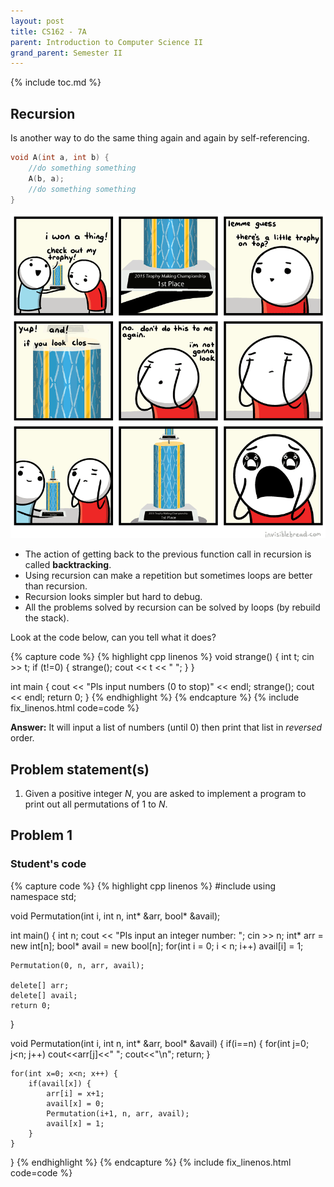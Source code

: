 ```yaml
---
layout: post
title: CS162 - 7A
parent: Introduction to Computer Science II
grand_parent: Semester II
--- 
```


{% include toc.md %}

## Recursion

Is another way to do the same thing again and again by self-referencing.

```cpp
void A(int a, int b) {
    //do something something
    A(b, a);
    //do something something
}
```

![](E9KSOdx.gif)

- The action of getting back to the previous function call in recursion is called **backtracking**. 
- Using recursion can make a repetition but sometimes loops are better than recursion.
- Recursion looks simpler but hard to debug. 
- All the problems solved by recursion can be solved by loops (by rebuild the stack).

Look at the code below, can you tell what it does?

{% capture code %}
{% highlight cpp linenos %}
void strange() {
    int t;
    cin >> t;
    if (t!=0) {
        strange();
        cout << t << " ";
    }
}

int main {
    cout << "Pls input numbers (0 to stop)" << endl;
    strange();
    cout << endl;
    return 0;
}
{% endhighlight %}
{% endcapture %}
{% include fix_linenos.html code=code %}

**Answer:** It will input a list of numbers (until 0) then print that list in *reversed* order.

## Problem statement(s)

1. Given a positive integer $N$, you are asked to implement a program to print out all permutations of $1$ to $N$.

## Problem 1

### Student's code

{% capture code %}
{% highlight cpp linenos %}
#include <iostream>
using namespace std;

void Permutation(int i, int n, int* &arr, bool* &avail);

int main() {
    int n;
    cout << "Pls input an integer number: ";
    cin >> n;
    int* arr = new int[n];
    bool* avail = new bool[n];
    for(int i = 0; i < n; i++)
        avail[i] = 1;
    
    Permutation(0, n, arr, avail);
    
    delete[] arr;
    delete[] avail;
    return 0;
}

void Permutation(int i, int n, int* &arr, bool* &avail) {
    if(i==n) {
        for(int j=0; j<n; j++) cout<<arr[j]<<" ";
        cout<<"\n";
        return;
    }
    
    for(int x=0; x<n; x++) {
        if(avail[x]) {
            arr[i] = x+1;
            avail[x] = 0;
            Permutation(i+1, n, arr, avail);
            avail[x] = 1;
        }
    }
}
{% endhighlight %}
{% endcapture %}
{% include fix_linenos.html code=code %}